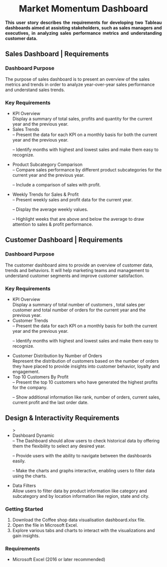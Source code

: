 <h1 align="center">  Market Momentum Dashboard </h1>
<p align="justify"><b>This user story describes the requirements for developing two Tableau dashboards aimed at assisting stakeholders, 
  such as sales managers and executives, in analyzing sales performance metrics and understanding customer data.</b> </p>
<h2>Sales Dashboard | Requirements</h2>
<div>
<h3>Dashboard Purpose</h3>
The purpose of sales dashboard is to present an overview of the sales metrics and trends in order to analyze year-over-year sales performance and understand sales trends.

<h3>Key Requirements</h3>
<ul>
<li>KPI Overview</li>
Display a summary of total sales, profits and quantity for the current year and the previous year.

<li>Sales Trends</li>
 – Present the data for each KPI on a monthly basis for both the current year and the previous year.

 – Identify months with highest and lowest sales and make them easy to recognize.

<li>Product Subcategory Comparison</li>
 – Compare sales performance by different product subcategories for the current year and the previous year.

 – Include a comparison of sales with profit.

<li>Weekly Trends for Sales & Profit</li>
 – Present weekly sales and profit data for the current year.

 – Display the average weekly values.
 
 – Highlight weeks that are above and below the average to draw attention to sales & profit performance.
</ul>
</div>
<h2>Customer Dashboard | Requirements</h2>
<h3>Dashboard Purpose</h3>
The customer dashboard aims to provide an overview of customer data, trends and behaviors. It will help marketing teams and management to understand customer segments and improve customer satisfaction.

<h3>Key Requirements</h3>
<ul>
<li>KPI Overview</li>
Display a summary of total number of customers , total sales per customer and total number of orders for the current year and the previous year.

<li>Customer Trends</li>
 – Present the data for each KPI on a monthly basis for both the current year and the previous year.

 – Identify months with highest and lowest sales and make them easy to recognize.

<li>Customer Distribution by Number of Orders</li>
Represent the distribution of customers based on the number of orders they have placed to provide insights into customer behavior, loyalty and engagement.

<li>Top 10 Customers By Profit</li>
 – Present the top 10 customers who have generated the highest profits for the company.

 – Show additional information like rank, number of orders, current sales, current profit and the last order date.

</ul>

<h2>Design & Interactivity Requirements</h2>
<ul>>
<li>Dashboard Dynamic</li>
 – The Dashboard should allow users to check historical data by offering them the flexibility to select any desired year.

 – Provide users with the ability to navigate between the dashboards easily.

 – Make the charts and graphs interactive, enabling users to filter data using the charts.

<li>Data Filters</li>
Allow users to filter data by product information like category and subcategory and by location information like region, state and city.
</ul>
<h3>Getting Started</h3>
<ol>
  <li>Download the Coffee shop data visualisation dashboard.xlsx file.</li>
  <li>Open the file in Microsoft Excel.</li>
  <li>Explore various tabs and charts to interact with the visualizations and gain insights.</li>
</ol>
<h3>Requirements</h3>
<ul>
  <li>Microsoft Excel (2016 or later recommended)</li>
</ul>
